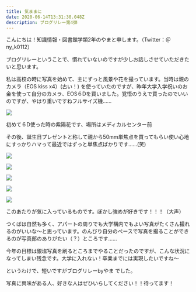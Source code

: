 ```yaml
---
title: 気ままに
date: 2020-06-14T13:31:30.048Z
description: ブログリレー第4弾
---
```

こんにちは！知識情報・図書館学類2年のやまと申します。（Twitter：＠ny_k0112）

ブログリレーということで、慣れていないのですが少しお話しさせていただきたいと思います。

私は高校の時に写真を始めて、主にずっと風景や花を撮っています。当時は親のカメラ（EOS kiss x4）(古い！) を使っていたのですが、昨年大学入学祝いのお金を使って自分のカメラ、EOS６Dを買いました。覚悟のうえで買ったのでいいのですが、やはり重いですねフルサイズ機……

![](/img/11.jpg)

初めて６D使った時の紫陽花です、場所はメディカルセンター前



その後、誕生日プレゼントと称して親から50mm単焦点を買ってもらい使い心地にすっかりハマって最近ではずっと単焦点ばかりです……(笑)

![](/img/12.jpg)

![](/img/13.jpg)

![](/img/14.jpg)

![](/img/15.jpg)

![](/img/16.jpg)

このあたりが気に入っているものです。ぼかし強めが好きです！！！（大声）

つくばは自然も多く、アパートの周りでも大学構内でもよい写真がたくさん撮れるのがいいな～と思っています。のんびり自分のペースで写真を撮ることができるのが写真部のありがたい（？）ところです……

今年の目標は銀塩写真を刷るところまでやることだったのですが、こんな状況になってしまい残念です。大学に入れない！卒業までには実現したいですね～



というわけで、短いですがブログリレーbyやま でした。

写真に興味がある人、好きな人はぜひいらしてください！！待ってます！

<!--EndFragment-->